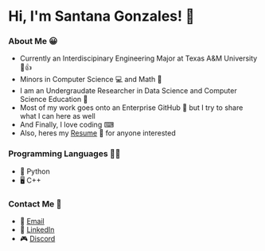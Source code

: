 # Hi, I'm Santana Gonzales! 👋

### About Me 😀
- Currently an Interdiscipinary Engineering Major at Texas A&M University 📖👍
- Minors in Computer Science 💻 and Math 🧮
- I am an Undergraudate Researcher in Data Science and Computer Science Education  🔎
- Most of my work goes onto an Enterprise GitHub 🏢 but I try to share what I can here as well
- And Finally, I love coding ⌨
- Also, heres my [Resume](https://github.com/santanag1223/Resume/blob/main/Resume%20-%20Gonzales%2C%20Santana.pdf) 📃 for anyone interested

### Programming Languages 👨‍💻
- 🐍 Python
- 🖥 C++

### Contact Me 📲
- 📧 [Email](mailto:santanag1223@gmail.com)
- 🔗 [LinkedIn](https://www.linkedin.com/in/santana-gonzales-990621191/)
- 🎮 [Discord](https://discordapp.com/users/Santana#9796/)

